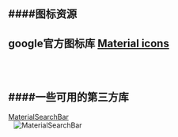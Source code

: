 ####图标资源  
----
google官方图标库 [Material icons](https://design.google.com/icons/)  
&ensp;   
---  
&ensp;  
####一些可用的第三方库   
---  
[MaterialSearchBar](https://github.com/mancj/MaterialSearchBar)  
&ensp; 
![MaterialSearchBar](https://github.com/mancj/MaterialSearchBar/blob/master/art/preview.gif)
